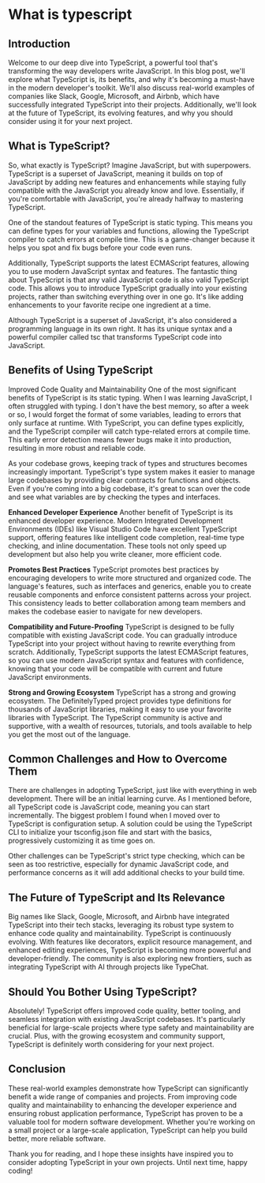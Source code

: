 # What is typescript

## Introduction
Welcome to our deep dive into TypeScript, a powerful tool that's transforming the way developers write JavaScript. In this blog post, we'll explore what TypeScript is, its benefits, and why it's becoming a must-have in the modern developer's toolkit. We'll also discuss real-world examples of companies like Slack, Google, Microsoft, and Airbnb, which have successfully integrated TypeScript into their projects. Additionally, we'll look at the future of TypeScript, its evolving features, and why you should consider using it for your next project.

## What is TypeScript?
So, what exactly is TypeScript? Imagine JavaScript, but with superpowers. TypeScript is a superset of JavaScript, meaning it builds on top of JavaScript by adding new features and enhancements while staying fully compatible with the JavaScript you already know and love. Essentially, if you're comfortable with JavaScript, you're already halfway to mastering TypeScript.

One of the standout features of TypeScript is static typing. This means you can define types for your variables and functions, allowing the TypeScript compiler to catch errors at compile time. This is a game-changer because it helps you spot and fix bugs before your code even runs.

Additionally, TypeScript supports the latest ECMAScript features, allowing you to use modern JavaScript syntax and features. The fantastic thing about TypeScript is that any valid JavaScript code is also valid TypeScript code. This allows you to introduce TypeScript gradually into your existing projects, rather than switching everything over in one go. It's like adding enhancements to your favorite recipe one ingredient at a time.

Although TypeScript is a superset of JavaScript, it's also considered a programming language in its own right. It has its unique syntax and a powerful compiler called tsc that transforms TypeScript code into JavaScript.

## Benefits of Using TypeScript
Improved Code Quality and Maintainability
One of the most significant benefits of TypeScript is its static typing. When I was learning JavaScript, I often struggled with typing. I don't have the best memory, so after a week or so, I would forget the format of some variables, leading to errors that only surface at runtime. With TypeScript, you can define types explicitly, and the TypeScript compiler will catch type-related errors at compile time. This early error detection means fewer bugs make it into production, resulting in more robust and reliable code.

As your codebase grows, keeping track of types and structures becomes increasingly important. TypeScript's type system makes it easier to manage large codebases by providing clear contracts for functions and objects. Even if you're coming into a big codebase, it's great to scan over the code and see what variables are by checking the types and interfaces.

**Enhanced Developer Experience**
Another benefit of TypeScript is its enhanced developer experience. Modern Integrated Development Environments (IDEs) like Visual Studio Code have excellent TypeScript support, offering features like intelligent code completion, real-time type checking, and inline documentation. These tools not only speed up development but also help you write cleaner, more efficient code.

**Promotes Best Practices**
TypeScript promotes best practices by encouraging developers to write more structured and organized code. The language's features, such as interfaces and generics, enable you to create reusable components and enforce consistent patterns across your project. This consistency leads to better collaboration among team members and makes the codebase easier to navigate for new developers.

**Compatibility and Future-Proofing**
TypeScript is designed to be fully compatible with existing JavaScript code. You can gradually introduce TypeScript into your project without having to rewrite everything from scratch. Additionally, TypeScript supports the latest ECMAScript features, so you can use modern JavaScript syntax and features with confidence, knowing that your code will be compatible with current and future JavaScript environments.

**Strong and Growing Ecosystem**
TypeScript has a strong and growing ecosystem. The DefinitelyTyped project provides type definitions for thousands of JavaScript libraries, making it easy to use your favorite libraries with TypeScript. The TypeScript community is active and supportive, with a wealth of resources, tutorials, and tools available to help you get the most out of the language.

## Common Challenges and How to Overcome Them
There are challenges in adopting TypeScript, just like with everything in web development. There will be an initial learning curve. As I mentioned before, all TypeScript code is JavaScript code, meaning you can start incrementally. The biggest problem I found when I moved over to TypeScript is configuration setup. A solution could be using the TypeScript CLI to initialize your tsconfig.json file and start with the basics, progressively customizing it as time goes on.

Other challenges can be TypeScript's strict type checking, which can be seen as too restrictive, especially for dynamic JavaScript code, and performance concerns as it will add additional checks to your build time.

## The Future of TypeScript and Its Relevance
Big names like Slack, Google, Microsoft, and Airbnb have integrated TypeScript into their tech stacks, leveraging its robust type system to enhance code quality and maintainability. TypeScript is continuously evolving. With features like decorators, explicit resource management, and enhanced editing experiences, TypeScript is becoming more powerful and developer-friendly. The community is also exploring new frontiers, such as integrating TypeScript with AI through projects like TypeChat.

## Should You Bother Using TypeScript?
Absolutely! TypeScript offers improved code quality, better tooling, and seamless integration with existing JavaScript codebases. It's particularly beneficial for large-scale projects where type safety and maintainability are crucial. Plus, with the growing ecosystem and community support, TypeScript is definitely worth considering for your next project.

## Conclusion
These real-world examples demonstrate how TypeScript can significantly benefit a wide range of companies and projects. From improving code quality and maintainability to enhancing the developer experience and ensuring robust application performance, TypeScript has proven to be a valuable tool for modern software development. Whether you're working on a small project or a large-scale application, TypeScript can help you build better, more reliable software.

Thank you for reading, and I hope these insights have inspired you to consider adopting TypeScript in your own projects. Until next time, happy coding!